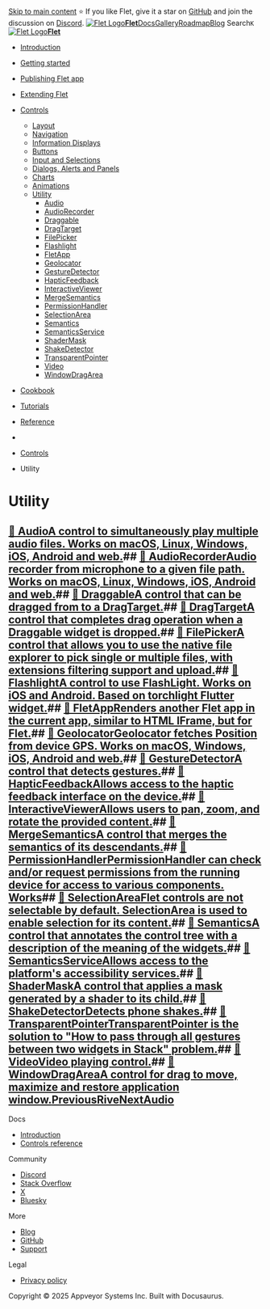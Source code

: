 [Skip to main content](https://flet.dev/docs/controls/utility/#__docusaurus_skipToContent_fallback)
⭐️ If you like Flet, give it a star on [GitHub](https://github.com/flet-dev/flet) and join the discussion on [Discord](https://discord.gg/dzWXP8SHG8).
[![Flet Logo](https://flet.dev/img/logo.svg)**Flet**](https://flet.dev/)[Docs](https://flet.dev/docs/)[Gallery](https://flet.dev/gallery)[Roadmap](https://flet.dev/roadmap)[Blog](https://flet.dev/blog)
[](https://github.com/flet-dev/flet)
Search`K`
[![Flet Logo](https://flet.dev/img/logo.svg)**Flet**](https://flet.dev/)
  * [Introduction](https://flet.dev/docs/)
  * [Getting started](https://flet.dev/docs/getting-started/)
  * [Publishing Flet app](https://flet.dev/docs/publish)
  * [Extending Flet](https://flet.dev/docs/controls/utility/)
  * [Controls](https://flet.dev/docs/controls)
    * [Layout](https://flet.dev/docs/controls/layout)
    * [Navigation](https://flet.dev/docs/controls/app-structure-navigation)
    * [Information Displays](https://flet.dev/docs/controls/information-displays)
    * [Buttons](https://flet.dev/docs/controls/buttons)
    * [Input and Selections](https://flet.dev/docs/controls/input-and-selections)
    * [Dialogs, Alerts and Panels](https://flet.dev/docs/controls/dialogs-alerts-panels)
    * [Charts](https://flet.dev/docs/controls/charts)
    * [Animations](https://flet.dev/docs/controls/animations)
    * [Utility](https://flet.dev/docs/controls/utility)
      * [Audio](https://flet.dev/docs/controls/audio)
      * [AudioRecorder](https://flet.dev/docs/controls/audiorecorder)
      * [Draggable](https://flet.dev/docs/controls/draggable)
      * [DragTarget](https://flet.dev/docs/controls/dragtarget)
      * [FilePicker](https://flet.dev/docs/controls/filepicker)
      * [Flashlight](https://flet.dev/docs/controls/flashlight)
      * [FletApp](https://flet.dev/docs/controls/fletapp)
      * [Geolocator](https://flet.dev/docs/controls/geolocator)
      * [GestureDetector](https://flet.dev/docs/controls/gesturedetector)
      * [HapticFeedback](https://flet.dev/docs/controls/hapticfeedback)
      * [InteractiveViewer](https://flet.dev/docs/controls/interactiveviewer)
      * [MergeSemantics](https://flet.dev/docs/controls/mergesemantics)
      * [PermissionHandler](https://flet.dev/docs/controls/permissionhandler)
      * [SelectionArea](https://flet.dev/docs/controls/selectionarea)
      * [Semantics](https://flet.dev/docs/controls/semantics)
      * [SemanticsService](https://flet.dev/docs/controls/semanticsservice)
      * [ShaderMask](https://flet.dev/docs/controls/shadermask)
      * [ShakeDetector](https://flet.dev/docs/controls/shakedetector)
      * [TransparentPointer](https://flet.dev/docs/controls/transparentpointer)
      * [Video](https://flet.dev/docs/controls/video)
      * [WindowDragArea](https://flet.dev/docs/controls/windowdragarea)
  * [Cookbook](https://flet.dev/docs/controls/utility/)
  * [Tutorials](https://flet.dev/docs/tutorials)
  * [Reference](https://flet.dev/docs/reference)


  * [](https://flet.dev/)
  * [Controls](https://flet.dev/docs/controls)
  * Utility


# Utility
## [📄️ AudioA control to simultaneously play multiple audio files. Works on macOS, Linux, Windows, iOS, Android and web.](https://flet.dev/docs/controls/audio)## [📄️ AudioRecorderAudio recorder from microphone to a given file path. Works on macOS, Linux, Windows, iOS, Android and web.](https://flet.dev/docs/controls/audiorecorder)## [📄️ DraggableA control that can be dragged from to a DragTarget.](https://flet.dev/docs/controls/draggable)## [📄️ DragTargetA control that completes drag operation when a Draggable widget is dropped.](https://flet.dev/docs/controls/dragtarget)## [📄️ FilePickerA control that allows you to use the native file explorer to pick single or multiple files, with extensions filtering support and upload.](https://flet.dev/docs/controls/filepicker)## [📄️ FlashlightA control to use FlashLight. Works on iOS and Android. Based on torchlight Flutter widget.](https://flet.dev/docs/controls/flashlight)## [📄️ FletAppRenders another Flet app in the current app, similar to HTML IFrame, but for Flet.](https://flet.dev/docs/controls/fletapp)## [📄️ GeolocatorGeolocator fetches Position from device GPS. Works on macOS, Windows, iOS, Android and web.](https://flet.dev/docs/controls/geolocator)## [📄️ GestureDetectorA control that detects gestures.](https://flet.dev/docs/controls/gesturedetector)## [📄️ HapticFeedbackAllows access to the haptic feedback interface on the device.](https://flet.dev/docs/controls/hapticfeedback)## [📄️ InteractiveViewerAllows users to pan, zoom, and rotate the provided content.](https://flet.dev/docs/controls/interactiveviewer)## [📄️ MergeSemanticsA control that merges the semantics of its descendants.](https://flet.dev/docs/controls/mergesemantics)## [📄️ PermissionHandlerPermissionHandler can check and/or request permissions from the running device for access to various components. Works](https://flet.dev/docs/controls/permissionhandler)## [📄️ SelectionAreaFlet controls are not selectable by default. SelectionArea is used to enable selection for its content.](https://flet.dev/docs/controls/selectionarea)## [📄️ SemanticsA control that annotates the control tree with a description of the meaning of the widgets.](https://flet.dev/docs/controls/semantics)## [📄️ SemanticsServiceAllows access to the platform's accessibility services.](https://flet.dev/docs/controls/semanticsservice)## [📄️ ShaderMaskA control that applies a mask generated by a shader to its child.](https://flet.dev/docs/controls/shadermask)## [📄️ ShakeDetectorDetects phone shakes.](https://flet.dev/docs/controls/shakedetector)## [📄️ TransparentPointerTransparentPointer is the solution to "How to pass through all gestures between two widgets in Stack" problem.](https://flet.dev/docs/controls/transparentpointer)## [📄️ VideoVideo playing control.](https://flet.dev/docs/controls/video)## [📄️ WindowDragAreaA control for drag to move, maximize and restore application window.](https://flet.dev/docs/controls/windowdragarea)[PreviousRive](https://flet.dev/docs/controls/rive)[NextAudio](https://flet.dev/docs/controls/audio)
Docs
  * [Introduction](https://flet.dev/docs)
  * [Controls reference](https://flet.dev/docs/controls)


Community
  * [Discord](https://discord.gg/dzWXP8SHG8)
  * [Stack Overflow](https://stackoverflow.com/questions/tagged/flet)
  * [X](https://x.com/fletdev)
  * [Bluesky](https://bsky.app/profile/fletdev.bsky.social)


More
  * [Blog](https://flet.dev/blog)
  * [GitHub](https://github.com/flet-dev/flet)
  * [Support](https://flet.dev/support)


Legal
  * [Privacy policy](https://flet.dev/privacy-policy)


Copyright © 2025 Appveyor Systems Inc. Built with Docusaurus.

